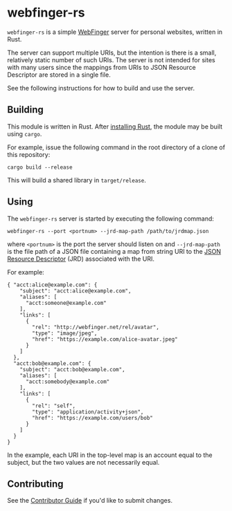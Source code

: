 # webfinger-rs

`webfinger-rs` is a simple [WebFinger](https://www.rfc-editor.org/rfc/rfc7033.html) server for personal websites, written in Rust.

The server can support multiple URIs, but the intention is there is a small, relatively static number of such URIs. The server is not intended for sites with many users since the mappings from URIs to JSON Resource Descriptor are stored in a single file.

See the following instructions for how to build and use the server.

## Building

This module is written in Rust. After [installing Rust](https://www.rust-lang.org/tools/install),
the module may be built using `cargo`.

For example, issue the following command in the root directory of a clone of this repository:
~~~
cargo build --release
~~~

This will build a shared library in `target/release`.

## Using

The `webfinger-rs` server is started by executing the following command:
~~~
webfinger-rs --port <portnum> --jrd-map-path /path/to/jrdmap.json
~~~

where `<portnum>` is the port the server should listen on and `--jrd-map-path` is the file path of a JSON file containing a map from string URI to the [JSON Resource Descriptor](https://www.rfc-editor.org/rfc/rfc7033.html#page-11) (JRD) associated with the URI.

For example:
~~~
{ "acct:alice@example.com": {
    "subject": "acct:alice@example.com",
    "aliases": [
      "acct:someone@example.com"
    ],
    "links": [
      {
        "rel": "http://webfinger.net/rel/avatar",
        "type": "image/jpeg",
        "href": "https://example.com/alice-avatar.jpeg"
      }
    ]
  },
  "acct:bob@example.com": {
    "subject": "acct:bob@example.com",
    "aliases": [
      "acct:somebody@example.com"
    ],
    "links": [
      {
        "rel": "self",
        "type": "application/activity+json",
        "href": "https://example.com/users/bob"
      }
    ]
  }
}
~~~

In the example, each URI in the top-level map is an account equal to the subject, but the two values are not necessarily equal. 

## Contributing

See the [Contributor Guide](./CONTRIBUTING.md) if you'd like to submit changes.
